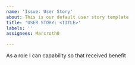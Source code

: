 ```yaml
---
name: 'Issue: User Story'
about: This is our default user story template
title: 'USER STORY: <TITLE>'
labels: ''
assignees: Marcroth0

---
```


As a role I can capability so that received benefit
